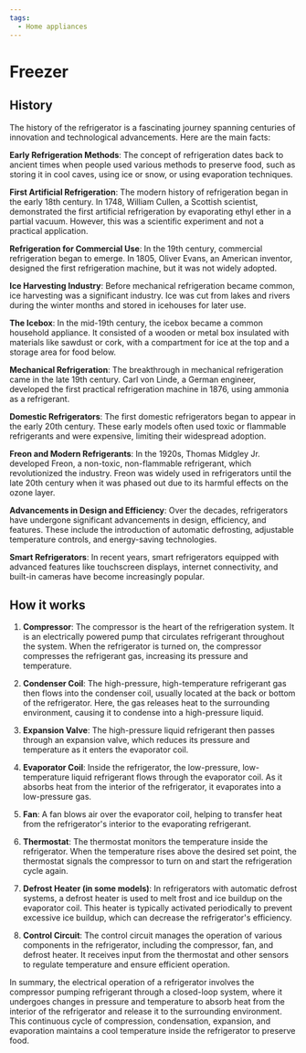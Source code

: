 ```yaml
---
tags:
  - Home appliances
---
```


# Freezer

## History

The history of the refrigerator is a fascinating journey spanning centuries of innovation and technological advancements. Here are the main facts:

**Early Refrigeration Methods**: The concept of refrigeration dates back to ancient times when people used various methods to preserve food, such as storing it in cool caves, using ice or snow, or using evaporation techniques.

**First Artificial Refrigeration**: The modern history of refrigeration began in the early 18th century. In 1748, William Cullen, a Scottish scientist, demonstrated the first artificial refrigeration by evaporating ethyl ether in a partial vacuum. However, this was a scientific experiment and not a practical application.

**Refrigeration for Commercial Use**: In the 19th century, commercial refrigeration began to emerge. In 1805, Oliver Evans, an American inventor, designed the first refrigeration machine, but it was not widely adopted.

**Ice Harvesting Industry**: Before mechanical refrigeration became common, ice harvesting was a significant industry. Ice was cut from lakes and rivers during the winter months and stored in icehouses for later use.

**The Icebox**: In the mid-19th century, the icebox became a common household appliance. It consisted of a wooden or metal box insulated with materials like sawdust or cork, with a compartment for ice at the top and a storage area for food below.

**Mechanical Refrigeration**: The breakthrough in mechanical refrigeration came in the late 19th century. Carl von Linde, a German engineer, developed the first practical refrigeration machine in 1876, using ammonia as a refrigerant.

**Domestic Refrigerators**: The first domestic refrigerators began to appear in the early 20th century. These early models often used toxic or flammable refrigerants and were expensive, limiting their widespread adoption.

**Freon and Modern Refrigerants**: In the 1920s, Thomas Midgley Jr. developed Freon, a non-toxic, non-flammable refrigerant, which revolutionized the industry. Freon was widely used in refrigerators until the late 20th century when it was phased out due to its harmful effects on the ozone layer.

**Advancements in Design and Efficiency**: Over the decades, refrigerators have undergone significant advancements in design, efficiency, and features. These include the introduction of automatic defrosting, adjustable temperature controls, and energy-saving technologies.

**Smart Refrigerators**: In recent years, smart refrigerators equipped with advanced features like touchscreen displays, internet connectivity, and built-in cameras have become increasingly popular.

## How it works

1. **Compressor**: The compressor is the heart of the refrigeration system. It is an electrically powered pump that circulates refrigerant throughout the system. When the refrigerator is turned on, the compressor compresses the refrigerant gas, increasing its pressure and temperature.

2. **Condenser Coil**: The high-pressure, high-temperature refrigerant gas then flows into the condenser coil, usually located at the back or bottom of the refrigerator. Here, the gas releases heat to the surrounding environment, causing it to condense into a high-pressure liquid.

3. **Expansion Valve**: The high-pressure liquid refrigerant then passes through an expansion valve, which reduces its pressure and temperature as it enters the evaporator coil.

4. **Evaporator Coil**: Inside the refrigerator, the low-pressure, low-temperature liquid refrigerant flows through the evaporator coil. As it absorbs heat from the interior of the refrigerator, it evaporates into a low-pressure gas.

5. **Fan**: A fan blows air over the evaporator coil, helping to transfer heat from the refrigerator's interior to the evaporating refrigerant.

6. **Thermostat**: The thermostat monitors the temperature inside the refrigerator. When the temperature rises above the desired set point, the thermostat signals the compressor to turn on and start the refrigeration cycle again.

7. **Defrost Heater (in some models)**: In refrigerators with automatic defrost systems, a defrost heater is used to melt frost and ice buildup on the evaporator coil. This heater is typically activated periodically to prevent excessive ice buildup, which can decrease the refrigerator's efficiency.

8. **Control Circuit**: The control circuit manages the operation of various components in the refrigerator, including the compressor, fan, and defrost heater. It receives input from the thermostat and other sensors to regulate temperature and ensure efficient operation.

In summary, the electrical operation of a refrigerator involves the compressor pumping refrigerant through a closed-loop system, where it undergoes changes in pressure and temperature to absorb heat from the interior of the refrigerator and release it to the surrounding environment. This continuous cycle of compression, condensation, expansion, and evaporation maintains a cool temperature inside the refrigerator to preserve food.